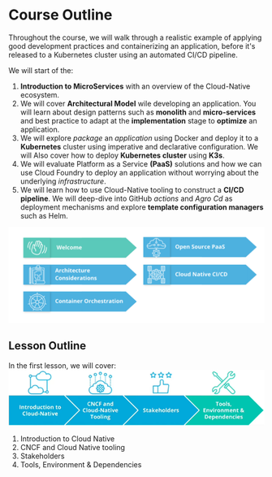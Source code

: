 # Course Outline

Throughout the course, we will walk through a realistic example of applying good development practices and containerizing an application, before it's released to a Kubernetes cluster using an automated CI/CD pipeline.

We will start of the:  

1. **Introduction to MicroServices** with an overview of the Cloud-Native ecosystem.
2. We will cover **Architectural Model** wile developing an application. You will learn about design patterns such as **monolith** and **micro-services** and best practice to adapt at the **implementation** stage to **optimize** an application.
3. We will explore *package* an *application* using Docker and deploy it to a **Kubernetes** cluster using  imperative and declarative configuration.
We will Also cover how to deploy **Kubernetes cluster** using **K3s**.
4. We will evaluate Platform as a Service **(PaaS)** solutions and how we can use Cloud Foundry to deploy an application without worrying about the underlying *infrastructure*.
5. We will learn how to use Cloud-Native tooling to construct a **CI/CD pipeline**.
We will deep-dive into GitHub *actions* and *Agro Cd* as deployment mechanisms and explore **template configuration managers** such as Helm.

![Course Outline](3.CourseOutline.jpg)

## Lesson Outline

In the first lesson, we will cover:
![Lesson Outline](3.LessonOutline.png)

1. Introduction to Cloud Native
2. CNCF and Cloud Native tooling
3. Stakeholders
4. Tools, Environment & Dependencies
